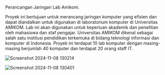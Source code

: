 Perancangan Jaringan Lab Amikom.

Proyek ini bertujuan untuk merancang jaringan komputer yang efisien dan dapat
diandalkan untuk digunakan di laboratorium komputer di Universitas AMIKOM. Lab
ini akan digunakan untuk keperluan akademik dan penelitian oleh mahasiswa dan
staf pengajar. Universitas AMIKOM dikenal sebagai salah satu institusi pendidikan
terkemuka di bidang teknologi informasi dan komputer di Indonesia. Proyek ini
terdapat 10 lab komputer dengan masing-masing berjumlah 40 komputer dan
terdapat 20 orang staff IT.

![Screenshot 2024-11-08 130214](https://github.com/user-attachments/assets/c6c874ca-4a76-4da6-b2a2-d08e7a90eea1)


![Screenshot 2024-11-08 130401](https://github.com/user-attachments/assets/b558fd47-8746-4e7f-b43d-ae84a9c87289)
